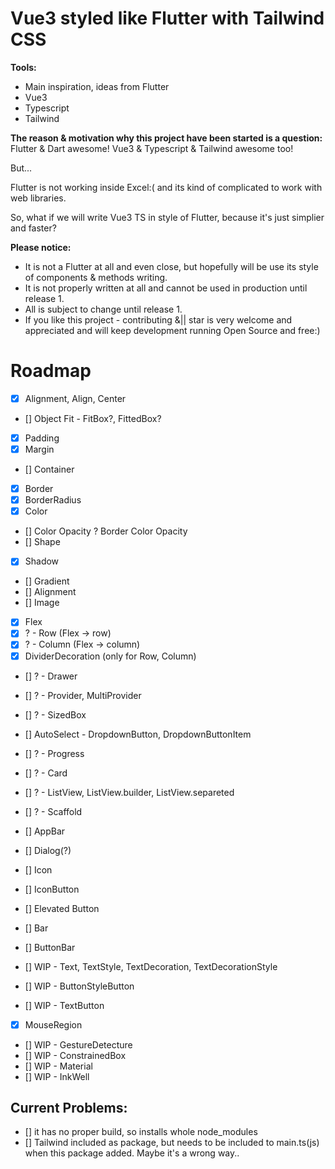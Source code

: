# Vue3 styled like Flutter with Tailwind CSS

**Tools:**

- Main inspiration, ideas from Flutter
- Vue3
- Typescript
- Tailwind

**The reason & motivation why this project have been started is a question:**
Flutter & Dart awesome!
Vue3 & Typescript & Tailwind awesome too!

But...

Flutter is not working inside Excel:( and its kind of complicated to work with web libraries.

So, what if we will write Vue3 TS in style of Flutter, because it's just simplier and faster?

**Please notice:**

- It is not a Flutter at all and even close, but hopefully will be use its style of components & methods writing.
- It is not properly written at all and cannot be used in production until release 1.
- All is subject to change until release 1.
- If you like this project - contributing &|| star is very welcome and appreciated and will keep development running Open Source and free:)

# Roadmap

- [x] Alignment, Align, Center
- [] Object Fit - FitBox?, FittedBox?
- [x] Padding
- [x] Margin
- [] Container

- [x] Border
- [x] BorderRadius
- [x] Color
- [] Color Opacity ? Border Color Opacity
- [] Shape
- [x] Shadow
- [] Gradient
- [] Alignment
- [] Image

- [x] Flex
- [x] ? - Row (Flex -> row)
- [x] ? - Column (Flex -> column)
- [x] DividerDecoration (only for Row, Column)
- [] ? - Drawer
- [] ? - Provider, MultiProvider
- [] ? - SizedBox
- [] AutoSelect - DropdownButton, DropdownButtonItem
- [] ? - Progress
- [] ? - Card
- [] ? - ListView, ListView.builder, ListView.separeted
- [] ? - Scaffold
- [] AppBar
- [] Dialog(?)
- [] Icon
- [] IconButton
- [] Elevated Button
- [] Bar
- [] ButtonBar

- [] WIP - Text, TextStyle, TextDecoration, TextDecorationStyle
- [] WIP - ButtonStyleButton
- [] WIP - TextButton
- [x] MouseRegion
- [] WIP - GestureDetecture
- [] WIP - ConstrainedBox
- [] WIP - Material
- [] WIP - InkWell

## Current Problems:

- [] it has no proper build, so installs whole node_modules
- [] Tailwind included as package, but needs to be included to main.ts(js) when this package added. Maybe it's a wrong way..
